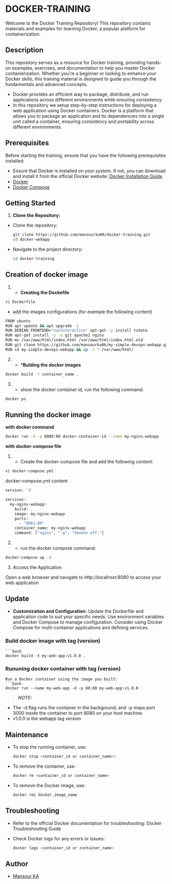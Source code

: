 # DOCKER-TRAINING
Welcome to the Docker Training Repository! This repository contains materials and examples for learning Docker, a popular platform for containerization.

## Description
 This repository serves as a resource for Docker training, providing hands-on examples, exercises, and documentation to help you master Docker containerization. Whether you're a beginner or looking to enhance your Docker skills, this training material is designed to guide you through the fundamentals and advanced concepts.
 
 - Docker provides an efficient way to package, distribute, and run applications across different environments while ensuring consistency.
 - In this repository we setup step-by-step instructions for deploying a web application using Docker containers. Docker is a platform that allows you to package an application and its dependencies into a single unit called a container, ensuring consistency and portability across different environments.

## Prerequisites
Before starting the training, ensure that you have the following prerequisites installed:

- Ensure that Docker is installed on your system. If not, you can download and install it from the official Docker website: [Docker Installation Guide](https://docs.docker.com/get-docker/)
- [Docker](https://docs.docker.com/get-docker/)
- [Docker Compose](https://docs.docker.com/compose/install/)
  
## Getting Started

1. **Clone the Repository:**

 - Clone the repository:
   ```bash
   git clone https://github.com/mansourka06/docker-training.git 
   cd docker-webapp

 - Navigate to the project directory:
   ```bash
   cd docker-training
   ```

## Creation of docker image
 
 1. - **Creating the Dockefile**
 ```bash
 vi Dockerfile
 ```
 - add the images configurations (for exemple the following content)
 ```bash
 FROM ubuntu 
 RUN apt update && apt upgrade -y
 RUN DEBIAN_FRONTEND="noninteractive" apt-get -y install tzdata 
 RUN apt-get install -y -q git apache2 nginx
 RUN mv /var/www/html/index.html /var/www/html/index.html.old 
 RUN git clone https://github.com/mansourka06/my-simple-devops-webapp.git
 RUN cd my-simple-devops-webapp && cp -r * /var/www/html/
 ```

2. - ***Bulding the docker images**
 ```bash
 docker build -t container_name .
 ```
 
3. - show the docker container id,  run the following command: 
 ```bash 
 docker ps
 ```

## Running the docker image

 **with docker command**
 ```bash
 docker run -d -p 8080:80 docker-container-id --name my-nginx-webapp
 ```
 **with docker-compose file**
 1. - Create the docker-compose file and add the following content:
 ```bash
 vi docker-compose.yml
 ```
 docker-compose.yml content
 ```bash
 version: '3'

 services:
   my-nginx-webapp:
     build: .
     image: my-nginx-webapp
     ports:
       - "8081:80"
     container_name: my-nginx-webapp
     command: ["nginx", "-g", "daemon off;"]
 ```

 2. - run the docker compose command:    
 ```bash
 docker-compose up -d
 ```

3. Access the Application

 Open a web browser and navigate to http://localhost:8080 to access your web application


## Update

- **Customization and Configuration:**
Update the Dockerfile and application code to suit your specific needs.
Use environment variables and Docker Compose to manage configuration.
Consider using Docker Compose for multi-container applications and defining services.

### Build docker image with tag (version)

    ```bash
    docker build -t my-web-app:v1.0.0 .

### Rununing docker container with tag (version)

    Run a Docker container using the image you built:
    ```bash
    docker run --name my-web-app -d -p 80:80 my-web-app:v1.0.0
    
> **_NOTE:_**
  - The -d flag runs the container in the background, and -p maps port 3000 inside the container to port 8080 on your host machine.
  - v1.0.0 is the webapp tag version
    
## Maintenance

  - To stop the running container, use:
    ```bash
    docker stop <container_id or container_name>:

 - To remove the container, use:
    ```bash
    docker rm <container_id or container_name>

 - To remove the Docker image, use:
    ```bash
    docker rmi docker_image_name

## Troubleshooting

 - Refer to the official Docker documentation for troubleshooting: Docker Troubleshooting Guide

 - Check Docker logs for any errors or issues:
    ```bash
    docker logs <container_id or container_name>

## Author
- [Mansour KA](https://github.com/mansourka06)

